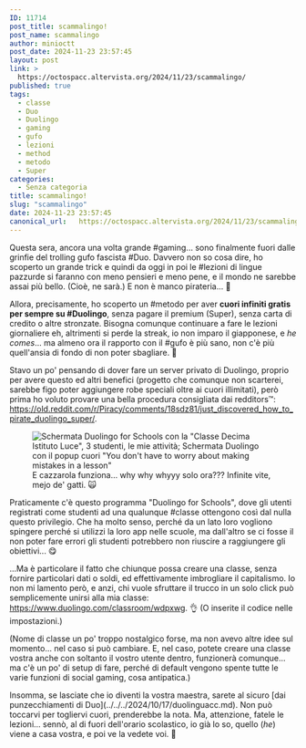 ```yaml
---
ID: 11714
post_title: scammalingo!
post_name: scammalingo
author: minioctt
post_date: 2024-11-23 23:57:45
layout: post
link: >
  https://octospacc.altervista.org/2024/11/23/scammalingo/
published: true
tags:
  - classe
  - Duo
  - Duolingo
  - gaming
  - gufo
  - lezioni
  - method
  - metodo
  - Super
categories:
  - Senza categoria
title: scammalingo!
slug: "scammalingo"
date: 2024-11-23 23:57:45
canonical_url:   https://octospacc.altervista.org/2024/11/23/scammalingo/
---
```

<!-- wp:paragraph -->
<p markdown="1">Questa sera, ancora una volta grande #gaming... sono finalmente fuori dalle grinfie del trolling gufo fascista #Duo. Davvero non so cosa dire, ho scoperto un grande trick e quindi da oggi in poi le #lezioni di lingue pazzurde si faranno con meno pensieri e meno pene, e il mondo ne sarebbe assai più bello. (Cioè, ne sarà.) E non è manco pirateria... 🤭️</p>
<!-- /wp:paragraph -->

<!-- wp:paragraph -->
<p markdown="1">Allora, precisamente, ho scoperto un #metodo per aver <strong>cuori infiniti gratis per sempre su #Duolingo</strong>, senza pagare il premium (Super), senza carta di credito o altre stronzate. Bisogna comunque continuare a fare le lezioni giornaliere eh, altrimenti si perde la streak, io non imparo il giapponese, e <em>he comes</em>... ma almeno ora il rapporto con il #gufo è più sano, non c'è più quell'ansia di fondo di non poter sbagliare. 🙏️</p>
<!-- /wp:paragraph -->

<!-- wp:paragraph -->
<p markdown="1">Stavo un po' pensando di dover fare un server privato di Duolingo, proprio per avere questo ed altri benefici (progetto che comunque non scarterei, sarebbe figo poter aggiungere robe speciali oltre ai cuori illimitati), però prima ho voluto provare una bella procedura consigliata dai redditors™️: <a href="https://old.reddit.com/r/Piracy/comments/18sdz81/just_discovered_how_to_pirate_duolingo_super/">https://old.reddit.com/r/Piracy/comments/18sdz81/just_discovered_how_to_pirate_duolingo_super/</a>.</p>
<!-- /wp:paragraph -->

<!-- wp:paragraph -->
<p markdown="1"></p>
<!-- /wp:paragraph -->

<!-- wp:image {"id":11716,"sizeSlug":"large","linkDestination":"none"} -->
<figure class="wp-block-image size-large"><img src="https://octospacc.github.io/microblog-mirror/assets/uploads/2024/11/image-8-960x528.png" alt="Schermata Duolingo for Schools con la &quot;Classe Decima Istituto Luce&quot;, 3 studenti, le mie attività; Schermata Duolingo con il popup cuori &quot;You don't have to worry about making mistakes in a lesson&quot;" class="wp-image-11716"/><figcaption class="wp-element-caption">E cazzarola funziona... why why whyyy solo ora??? Infinite vite, mejo de' gatti. 🙀️</figcaption></figure>
<!-- /wp:image -->

<!-- wp:paragraph -->
<p markdown="1"></p>
<!-- /wp:paragraph -->

<!-- wp:paragraph -->
<p markdown="1">Praticamente c'è questo programma "Duolingo for Schools", dove gli utenti registrati come studenti ad una qualunque #classe ottengono così dal nulla questo privilegio. Che ha molto senso, perché da un lato loro vogliono spingere perché si utilizzi la loro app nelle scuole, ma dall'altro se ci fosse il non poter fare errori gli studenti potrebbero non riuscire a raggiungere gli obiettivi... 😋️</p>
<!-- /wp:paragraph -->

<!-- wp:paragraph -->
<p markdown="1">...Ma è particolare il fatto che chiunque possa creare una classe, senza fornire particolari dati o soldi, ed effettivamente imbrogliare il capitalismo. Io non mi lamento però, e anzi, chi vuole sfruttare il trucco in un solo click può semplicemente unirsi alla mia classe: <a href="https://www.duolingo.com/classroom/wdpxwg">https://www.duolingo.com/classroom/wdpxwg</a>. 👌️ (O inserite il codice nelle impostazioni.)</p>
<!-- /wp:paragraph -->

<!-- wp:paragraph -->
<p markdown="1">(Nome di classe un po' troppo nostalgico forse, ma non avevo altre idee sul momento... nel caso si può cambiare. E, nel caso, potete creare una classe vostra anche con soltanto il vostro utente dentro, funzionerà comunque... ma c'è un po' di setup di fare, perché di default vengono spente tutte le varie funzioni di social gaming, cosa antipatica.)</p>
<!-- /wp:paragraph -->

<!-- wp:paragraph -->
<p markdown="1">Insomma, se lasciate che io diventi la vostra maestra, sarete al sicuro [dai punzecchiamenti di Duo](../../../2024/10/17/duolinguacc.md). Non può toccarvi per togliervi cuori, prenderebbe la nota. Ma, attenzione, fatele le lezioni... sennò, al di fuori dell'orario scolastico, io già lo so, quello (<em>he</em>) viene a casa vostra, e poi ve la vedete voi. 🥲️</p>
<!-- /wp:paragraph -->